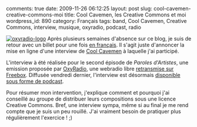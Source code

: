 comments: true
date: 2009-11-26 06:12:25
layout: post
slug: cool-cavemen-creative-commons-moi
title: Cool Cavemen, les Creative Commons et moi
wordpress_id: 890
category: Français
tags: band, Cool Cavemen, Creative Commons, interview, musique, oxyradio, podcast, radio

[![oxyradio-logo](http://kevin.deldycke.com/wp-content/uploads/2009/11/oxyradio-logo-150x125.png)](http://kevin.deldycke.com/wp-content/uploads/2009/11/oxyradio-logo.png) Après plusieurs semaines d'absence sur ce blog, je suis de retour avec un billet pour une fois [en français](http://kevin.deldycke.com/category/francais/). Il s'agit juste d'annoncer la mise en ligne d'une interview de [Cool Cavemen](http://coolcavemen.com) à laquelle j'ai participé.

L'interview à été réalisée pour le second épisode de _Paroles d'Artistes_, une emission proposée par [OxyRadio](http://www.oxyradio.net), une webradio libre [retransmise sur Freebox](http://www.oxyradio.net/news-55.html). Diffusée vendredi dernier, l'interview est désormais [disponible sous forme de podcast](http://www.oxyradio.net/podcast-121.html).

Pour résumer mon intervention, j'explique comment et pourquoi j'ai conseillé au groupe de distribuer leurs compositions sous une licence Creative Commons. Bref, une interview sympa, même si au final je me rend compte que je suis un peu rouillé. J'ai vraiment besoin de pratiquer plus régulièrement l'exercice ! ;)
